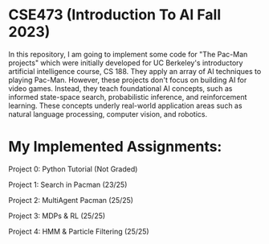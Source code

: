 # CSE473 (Introduction To AI Fall 2023)
In this repository, I am going to implement some code for "The Pac-Man projects" which were initially developed for UC Berkeley's introductory artificial intelligence course, CS 188. They apply an array of AI techniques to playing Pac-Man. However, these projects don't focus on building AI for video games. Instead, they teach foundational AI concepts, such as informed state-space search, probabilistic inference, and reinforcement learning. These concepts underly real-world application areas such as natural language processing, computer vision, and robotics.






# My Implemented Assignments:
Project 0: Python Tutorial (Not Graded)

Project 1: Search in Pacman (23/25)

Project 2: MultiAgent Pacman (25/25)

Project 3: MDPs & RL (25/25)

Project 4: HMM & Particle Filtering (25/25)


